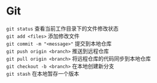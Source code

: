 # Git

`git status` 查看当前工作目录下的文件修改状态
<br>
`git add <files>` 添加修改文件
<br>
`git commit -m "<message>"` 提交到本地仓库
<br>
`git push origin <branch>` 推送到远程仓库
<br>
`git pull origin <branch>` 将远程仓库的代码同步到本地仓库
<br>
`git checkout -b <branch>` 在本地创建新分支
<br>
`git stash` 在本地暂存一个版本
<br>
 
